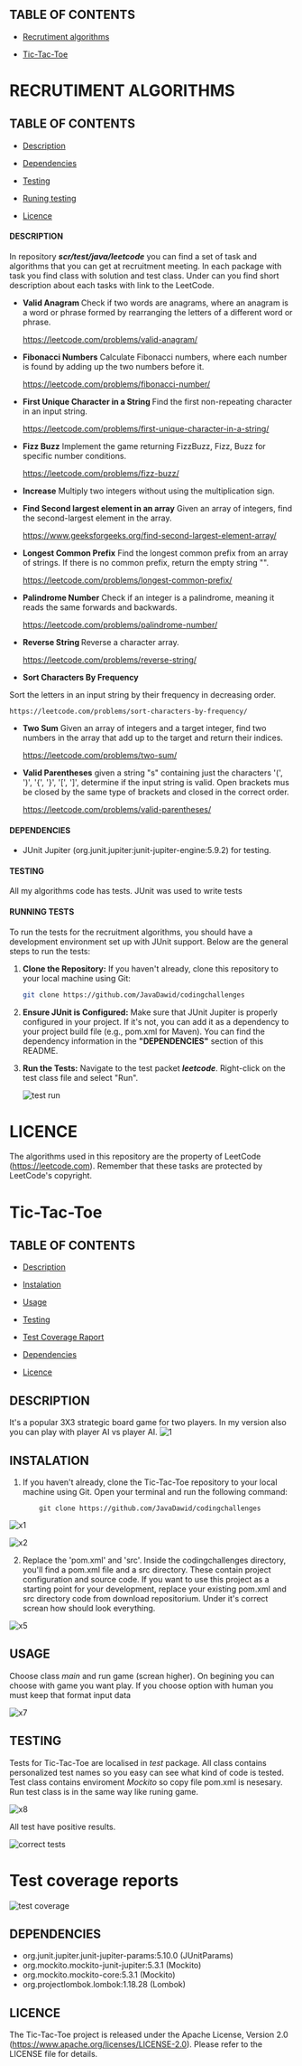 ## TABLE OF CONTENTS ##
 * <a href="https://github.com/JavaDawid/codingchallenges/blob/master/README.md#recrutiment-algorithms"> Recrutiment algorithms </a>
 
 * <a href="https://github.com/JavaDawid/codingchallenges/blob/master/README.md#tic-tac-toe"> Tic-Tac-Toe </a>

# RECRUTIMENT ALGORITHMS #

## TABLE OF CONTENTS ##
* <a href="https://github.com/JavaDawid/codingchallenges/blob/master/README.md#description"> Description </a>

* <a href="https://github.com/JavaDawid/codingchallenges/blob/master/README.md#dependencies"> Dependencies </a>

* <a href="https://github.com/JavaDawid/codingchallenges/blob/master/README.md#testing"> Testing </a>

* <a href="https://github.com/JavaDawid/codingchallenges/blob/master/README.md#running-tests"> Runing testing </a>

* <a href="https://github.com/JavaDawid/codingchallenges/blob/master/README.md#licence"> Licence </a>

#### DESCRIPTION ####
In repository <i><b>scr/test/java/leetcode</b></i> you can find a set of task and algorithms that you can get at recruitment meeting. In each package with task you find class with solution and test class. Under can you find short description about each tasks with link to the LeetCode.


-  <b> Valid Anagram </b>
Check if two words are anagrams, where an anagram is a word or phrase formed by rearranging the letters of a different word or phrase.

    https://leetcode.com/problems/valid-anagram/


- <b> Fibonacci Numbers</b>
  Calculate Fibonacci numbers, where each number is found by adding up the two numbers before it.

    https://leetcode.com/problems/fibonacci-number/

- <b> First Unique Character in a String </b>
 Find the first non-repeating character in an input string.

  https://leetcode.com/problems/first-unique-character-in-a-string/

- <b>Fizz Buzz</b>
  Implement the game returning FizzBuzz, Fizz, Buzz for specific number conditions.

  https://leetcode.com/problems/fizz-buzz/


- <b>Increase</b>
Multiply two integers without using the multiplication sign.


- <b>Find Second largest element in an array</b>
Given an array of integers, find the second-largest element in the array.

  https://www.geeksforgeeks.org/find-second-largest-element-array/

- <b>Longest Common Prefix</b>
 Find the longest common prefix from an array of strings. If there is no common prefix, return the empty string "".

  https://leetcode.com/problems/longest-common-prefix/


- <b>Palindrome Number</b>
  Check if an integer is a palindrome, meaning it reads the same forwards and backwards.

   https://leetcode.com/problems/palindrome-number/


  
- <b> Reverse String </b>
Reverse a character array.

    https://leetcode.com/problems/reverse-string/


- <b>Sort Characters By Frequency</b>

 Sort the letters in an input string by their frequency in decreasing order.

    https://leetcode.com/problems/sort-characters-by-frequency/

- <b>Two Sum</b>
Given an array of integers and a target integer, find two numbers in the array that add up to the target and return their indices.

  https://leetcode.com/problems/two-sum/

- <b>Valid Parentheses</b>
given a string "s" containing just the characters '(', ')', '{', '}', '[', ']', determine if the input string is valid. Open brackets mus be closed by the same type of brackets and closed in the correct order.

  https://leetcode.com/problems/valid-parentheses/

#### DEPENDENCIES ####

- JUnit Jupiter (org.junit.jupiter:junit-jupiter-engine:5.9.2) for testing.


#### TESTING ####

All my algorithms code has tests. JUnit was used to write tests 


#### RUNNING TESTS ####

To run the tests for the recruitment algorithms, you should have a development environment set up with JUnit support. Below are the general steps to run the tests:

1. <b>Clone the Repository:</b> If you haven't already, clone this repository to your local machine using Git:

   ```bash
   git clone https://github.com/JavaDawid/codingchallenges
   
2. <b>Ensure JUnit is Configured:</b> Make sure that JUnit Jupiter is properly configured in your project. If it's not, you can add it as a dependency to your project build file (e.g., pom.xml for Maven). You can find the dependency information in the **"DEPENDENCIES"** section of this README.

3. <b>Run the Tests:</b> Navigate to the test packet <b><i>leetcode</i></b>. Right-click on the test class file and select "Run".

   ![test run](https://github.com/JavaDawid/codingchallenges/assets/122672760/3e16f388-c7f1-4e65-a30c-b34f0a9c52e5)


# LICENCE #

The algorithms used in this repository are the property of LeetCode (https://leetcode.com). Remember that these tasks are protected by LeetCode's copyright.


   # Tic-Tac-Toe #

## TABLE OF CONTENTS ##

* <a href="https://github.com/JavaDawid/codingchallenges/blob/master/README.md#description-1"> Description </a>

* <a href="https://github.com/JavaDawid/codingchallenges/blob/master/README.md#instalation"> Instalation </a>

* <a href="https://github.com/JavaDawid/codingchallenges/blob/master/README.md#usage"> Usage </a>

* <a href="https://github.com/JavaDawid/codingchallenges/blob/master/README.md#testing-1"> Testing </a>

* <a href="https://github.com/JavaDawid/codingchallenges/blob/master/README.md#test-coverage-reports"> Test Coverage Raport </a>

* <a href="https://github.com/JavaDawid/codingchallenges/blob/master/README.md#dependencies-1"> Dependencies </a>

* <a href="https://github.com/JavaDawid/codingchallenges/blob/master/README.md#licence-1"> Licence </a>

## DESCRIPTION ##

It's a popular 3X3 strategic board game for two players. In my version also you can play with player AI vs player AI. 
![1](https://github.com/JavaDawid/codingchallenges/assets/122672760/67fc84b1-d1c4-4409-b022-76ee6b0c5ee9)


## INSTALATION ##


1. If you haven't already, clone the Tic-Tac-Toe repository to your local machine using Git. Open your terminal and run the following command:
      

           git clone https://github.com/JavaDawid/codingchallenges


 ![x1](https://github.com/JavaDawid/codingchallenges/assets/122672760/b1152c6e-78b8-4beb-95c0-7860d2ed9011)

 

 ![x2](https://github.com/JavaDawid/codingchallenges/assets/122672760/6546b460-c158-476f-8dcc-9af6f4b13720)

2. Replace the 'pom.xml' and 'src'. Inside the codingchallenges directory, you'll find a pom.xml file and a src directory. These contain project configuration and source code. If you want to use this project as a starting point for your development, replace your existing pom.xml and src directory code from download repositorium. Under it's correct screan how should look everything.

![x5](https://github.com/JavaDawid/codingchallenges/assets/122672760/5959983f-6d9c-4422-8987-0ad52ccb3837)

    
## USAGE ##
Choose class <i>main</i> and run game (screan higher). On begining you can choose with game you want play. If you choose option with human you must keep that format input data 

![x7](https://github.com/JavaDawid/codingchallenges/assets/122672760/5f234966-1da4-4aa7-b497-0e78b02374da)


## TESTING ## 

Tests for Tic-Tac-Toe are localised in *test* package. All class contains personalized test names so you easy can see what kind of code is tested. Test class contains enviroment *Mockito* so copy file pom.xml is nesesary. Run test class is in the same way like runing game.

![x8](https://github.com/JavaDawid/codingchallenges/assets/122672760/4c31baf2-bef2-4a76-8cce-cc17321bdcb0)

All test have positive results.

![correct tests](https://github.com/JavaDawid/codingchallenges/assets/122672760/72273681-edc6-4700-8d5d-f41ff67f4bef)

# Test coverage reports #

![test coverage](https://github.com/JavaDawid/codingchallenges/assets/122672760/9dbe40e5-0e1c-4ce3-b60f-748157482435)



## DEPENDENCIES ##

   - org.junit.jupiter.junit-jupiter-params:5.10.0 (JUnitParams)
   - org.mockito.mockito-junit-jupiter:5.3.1 (Mockito)
   - org.mockito.mockito-core:5.3.1 (Mockito)
   - org.projectlombok.lombok:1.18.28 (Lombok)


## LICENCE ##

The Tic-Tac-Toe project is released under the Apache License, Version 2.0 (https://www.apache.org/licenses/LICENSE-2.0). Please refer to the LICENSE file for details.


